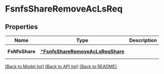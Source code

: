 # FsnfsShareRemoveAcLsReq

## Properties
Name | Type | Description | Notes
------------ | ------------- | ------------- | -------------
**FsNfsShare** | [***FsnfsShareRemoveAcLsReqShare**](FSNFSShareRemoveACLsReq_Share.md) |  | [default to null]

[[Back to Model list]](../README.md#documentation-for-models) [[Back to API list]](../README.md#documentation-for-api-endpoints) [[Back to README]](../README.md)


